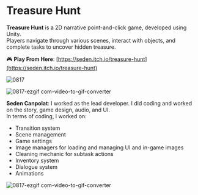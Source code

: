 # Treasure Hunt

**Treasure Hunt** is a 2D narrative point-and-click game, developed using Unity.  
Players navigate through various scenes, interact with objects, and complete tasks to uncover hidden treasure.

🎮 **Play From Here**: [https://seden.itch.io/treasure-hunt](https://seden.itch.io/treasure-hunt)

![0817](https://github.com/user-attachments/assets/cad15fa6-25e4-4116-a373-8dc9011269d5)

![0817-ezgif com-video-to-gif-converter](https://github.com/user-attachments/assets/d7450ab8-da3a-4873-8e39-3ab552efd430)


**Seden Canpolat**: I worked as the lead developer. I did coding and worked on the story, game design, audio, and UI.  
 In terms of coding, I worked on:
- Transition system  
- Scene management  
- Game settings  
- Image managers for loading and managing UI and in-game images  
- Cleaning mechanic for subtask actions  
- Inventory system  
- Dialogue system  
- Animations

 

![0817-ezgif com-video-to-gif-converter](https://github.com/user-attachments/assets/02dcc6ab-5fc4-4192-9a29-c67d2b53c3f3)
